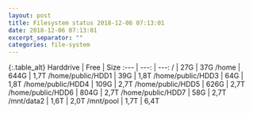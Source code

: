 ```yaml
---
layout: post
title: Filesystem status 2018-12-06 07:13:01
date: 2018-12-06 07:13:01
excerpt_separator: ""
categories: file-system
---
```

{:.table_alt}
Harddrive | Free | Size
:--- | ---: | ---:
/ | 27G | 37G
/home | 644G | 1,7T
/home/public/HDD1 | 39G | 1,8T
/home/public/HDD3 | 64G | 1,8T
/home/public/HDD4 | 109G | 2,7T
/home/public/HDD5 | 626G | 2,7T
/home/public/HDD6 | 804G | 2,7T
/home/public/HDD7 | 58G | 2,7T
/mnt/data2 | 1,6T | 2,0T
/mnt/pool | 1,7T | 6,4T
